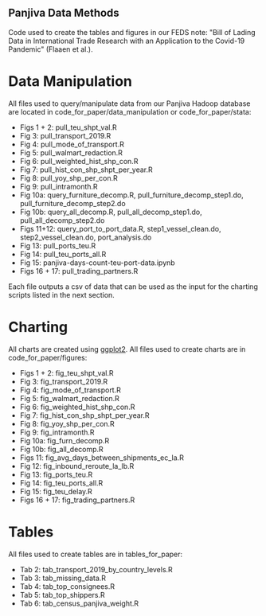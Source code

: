 ## Panjiva Data Methods

Code used to create the tables and figures in our FEDS note: "Bill of Lading Data in International Trade Research with an Application to the Covid-19 Pandemic" (Flaaen et al.).

# Data Manipulation

All files used to query/manipulate data from our Panjiva Hadoop database are located in code_for_paper/data_manipulation or code_for_paper/stata:

* Figs 1 + 2: pull_teu_shpt_val.R
* Fig 3: pull_transport_2019.R
* Fig 4: pull_mode_of_transport.R
* Fig 5: pull_walmart_redaction.R
* Fig 6: pull_weighted_hist_shp_con.R 
* Fig 7: pull_hist_con_shp_shpt_per_year.R
* Fig 8: pull_yoy_shp_per_con.R 
* Fig 9: pull_intramonth.R 
* Fig 10a: query_furniture_decomp.R, pull_furniture_decomp_step1.do, pull_furniture_decomp_step2.do
* Fig 10b: query_all_decomp.R, pull_all_decomp_step1.do, pull_all_decomp_step2.do 
* Figs 11+12: query_port_to_port_data.R, step1_vessel_clean.do, step2_vessel_clean.do, port_analysis.do
* Fig 13: pull_ports_teu.R 
* Fig 14: pull_teu_ports_all.R 
* Fig 15: panjiva-days-count-teu-port-data.ipynb
* Figs 16 + 17: pull_trading_partners.R 

Each file outputs a csv of data that can be used as the input for the charting scripts listed in the next section.

# Charting

All charts are created using [ggplot2](https://ggplot2.tidyverse.org/). All files used to create charts are in code_for_paper/figures:

* Figs 1 + 2: fig_teu_shpt_val.R
* Fig 3: fig_transport_2019.R
* Fig 4: fig_mode_of_transport.R
* Fig 5: fig_walmart_redaction.R
* Fig 6: fig_weighted_hist_shp_con.R 
* Fig 7: fig_hist_con_shp_shpt_per_year.R
* Fig 8: fig_yoy_shp_per_con.R 
* Fig 9: fig_intramonth.R 
* Fig 10a: fig_furn_decomp.R
* Fig 10b: fig_all_decomp.R
* Figs 11: fig_avg_days_between_shipments_ec_la.R
* Fig 12: fig_inbound_reroute_la_lb.R
* Fig 13: fig_ports_teu.R
* Fig 14: fig_teu_ports_all.R 
* Fig 15: fig_teu_delay.R
* Figs 16 + 17: fig_trading_partners.R 

# Tables

All files used to create tables are in tables_for_paper:

* Tab 2: tab_transport_2019_by_country_levels.R 
* Tab 3: tab_missing_data.R 
* Tab 4: tab_top_consignees.R 
* Tab 5: tab_top_shippers.R 
* Tab 6: tab_census_panjiva_weight.R 
